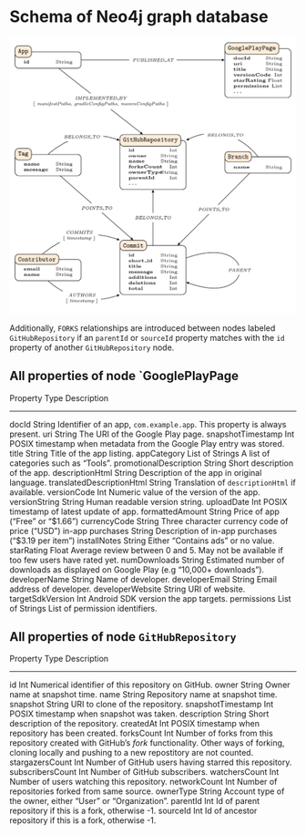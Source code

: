 Schema of Neo4j graph database
==============================

![Schema of the graph database](doc/img/dbstructure.png)

Additionally, `FORKS` relationships are introduced between nodes labeled
`GitHubRepository` if an `parentId` or `sourceId` property matches with the
`id` property of another `GitHubRepository` node.

All properties of node `GooglePlayPage
-------------------------------------

  Property                    Type              Description
  --------------------------- ----------------- ---------------------------------------------------------------------------------------
  docId                       String            Identifier of an app, `com.example.app`. This property is always present.
  uri                         String            The URI of the Google Play page.
  snapshotTimestamp           Int               POSIX timestamp when metadata from the Google Play entry was stored.
  title                       String            Title of the app listing.
  appCategory                 List of Strings   A list of categories such as “Tools”.
  promotionalDescription      String            Short description of the app.
  descriptionHtml             String            Description of the app in original language.
  translatedDescriptionHtml   String            Translation of `descriptionHtml` if available.
  versionCode                 Int               Numeric value of the version of the app.
  versionString               String            Human readable version string.
  uploadDate                  Int               POSIX timestamp of latest update of app.
  formattedAmount             String            Price of app (“Free” or “\$1.66”)
  currencyCode                String            Three character currency code of price (“USD”)
  in-app purchases            String            Description of in-app purchases (“\$3.19 per item”)
  installNotes                String            Either “Contains ads” or no value.
  starRating                  Float             Average review between 0 and 5. May not be available if too few users have rated yet.
  numDownloads                String            Estimated number of downloads as displayed on Google Play (e.g “10,000+ downloads”).
  developerName               String            Name of developer.
  developerEmail              String            Email address of developer.
  developerWebsite            String            URI of website.
  targetSdkVersion            Int               Android SDK version the app targets.
  permissions                 List of Strings   List of permission identifiers.

All properties of node `GitHubRepository`
----------------------------------------

  Property            Type     Description
  ------------------- -------- ---------------------------------------------------------------------------------------------------------------------------------------------------------------------------
  id                  Int      Numerical identifier of this repository on GitHub.
  owner               String   Owner name at snapshot time.
  name                String   Repository name at snapshot time.
  snapshot            String   URI to clone of the repository.
  snapshotTimestamp   Int      POSIX timestamp when snapshot was taken.
  description         String   Short description of the repository.
  createdAt           Int      POSIX timestamp when repository has been created.
  forksCount          Int      Number of forks from this repository created with GitHub’s *fork* functionality. Other ways of forking, cloning locally and pushing to a new repostitory are not counted.
  stargazersCount     Int      Number of GitHub users having starred this repository.
  subscribersCount    Int      Number of GitHub subscribers.
  watchersCount       Int      Number of users watching this repository.
  networkCount        Int      Number of repositories forked from same source.
  ownerType           String   Account type of the owner, either “User” or “Organization”.
  parentId            Int      Id of parent repository if this is a fork, otherwise -1.
  sourceId            Int      Id of ancestor repository if this is a fork, otherwise -1.


